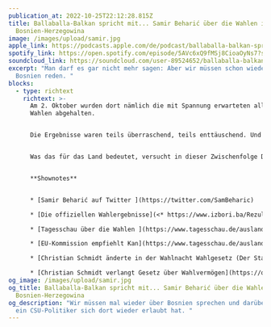 ```yaml
---
publication_at: 2022-10-25T22:12:28.815Z
title: Ballaballa-Balkan spricht mit... Samir Beharić über die Wahlen in
  Bosnien-Herzegowina
image: /images/upload/samir.jpg
apple_link: https://podcasts.apple.com/de/podcast/ballaballa-balkan-spricht-mit-samir-behari%C4%87-%C3%BCber-die/id1170436903?i=1000583883814
spotify_link: https://open.spotify.com/episode/5AVc6xQ9fMSj8CioaOyNs7?si=ea96082aba21468f
soundcloud_link: https://soundcloud.com/user-89524652/ballaballa-balkan-spricht-mit-samir-beharic-uber-die-wahlen-in-bosnien-herzegowina
excerpt: "Man darf es gar nicht mehr sagen: Aber wir müssen schon wieder über
  Bosnien reden. "
blocks:
  - type: richtext
    richtext: >-
      Am 2. Oktober wurden dort nämlich die mit Spannung erwarteten allgemeinen
      Wahlen abgehalten.


      Die Ergebnisse waren teils überraschend, teils enttäuschend. Und zu guter Letzt hat der Hohe Repräsentant der Internationalen Gemeinschaft allen die Show gestohlen, indem er ausgerechnet am Wahlabend per Dekret das Wahlgesetz und Teile der Verfassung im bosniakisch-kroatischen Landesteil abänderte.


      Was das für das Land bedeutet, versucht in dieser Zwischenfolge Danijel im Gespräch mit dem Menschenrechtsaktivisten und Politikanalysten Samir Beharić zu klären.


      **S﻿hownotes**


      * [Samir Beharić auf Twitter ](https://twitter.com/SamBeharic)

      * [Die offiziellen Wahlergebnisse](<* https://www.izbori.ba/Rezultati_izbora/?resId=32&langId=1#/1/0/0/0/0>)

      * [T﻿agesschau über die Wahlen ](https://www.tagesschau.de/ausland/europa/wahl-bosnien-herzegowina-101.html)

      * [E﻿U-Kommission empfiehlt Kan](https://www.tagesschau.de/ausland/europa/eu-kandidatenstatus-bosnien-und-herzogowina-101.html)didatenstatus 

      * [C﻿hristian Schmidt änderte in der Wahlnacht Wahlgesetz (Der Standard) ](https://www.derstandard.de/story/2000139667748/bosnien-repraesentant-schmidt-aenderte-in-der-wahlnacht-das-wahlgesetz)

      * [Christian Schmidt verlangt Gesetz über Wahlvermögen](https://orf.at/stories/3291050/)
og_image: /images/upload/samir.jpg
og_title: Ballaballa-Balkan spricht mit... Samir Beharić über die Wahlen in
  Bosnien-Herzegowina
og_description: "Wir müssen mal wieder über Bosnien sprechen und darüber, was
  ein CSU-Politiker sich dort wieder erlaubt hat. "
---
```

